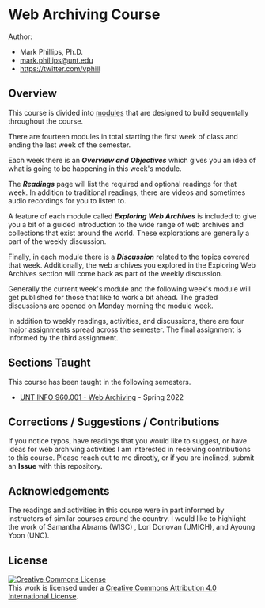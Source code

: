 # Web Archiving Course

Author:
* Mark Phillips, Ph.D.  
* mark.phillips@unt.edu  
* https://twitter.com/vphill

## Overview

This course is divided into [modules](./modules/) that are designed to build sequentally throughout the course.

There are fourteen modules in total starting the first week of class and ending the last week of the semester. 

Each week there is an **_Overview and Objectives_** which gives you an idea of what is going to be happening in this week's module. 

The **_Readings_** page will list the required and optional readings for that week.  In addition to traditional readings, there are videos and sometimes audio recordings for you to listen to. 

A feature of each module called _**Exploring Web Archives**_ is included to give you a bit of a guided introduction to the wide range of web archives and collections that exist around the world. These explorations are generally a part of the weekly discussion. 

Finally, in each module there is a **_Discussion_** related to the topics covered that week. Additionally, the web archives you explored in the Exploring Web Archives section will come back as part of the weekly discussion.

Generally the current week's module and the following week's module will get published for those that like to work a bit ahead.  The graded discussions are opened on Monday morning the module week. 

In addition to weekly readings, activities, and discussions, there are four major [assignments](./assignments/) spread across the semester. The final assignment is informed by the third assignment.

## Sections Taught

This course has been taught in the following semesters.

* [UNT INFO 960.001 - Web Archiving](syllabus-5960.001-Web-Archiving-2022-Spring.md) - Spring 2022


## Corrections / Suggestions / Contributions

If you notice typos, have readings that you would like to suggest, or have ideas for web archiving activities I am interested in receiving contributions to this course. Please reach out to me directly, or if you are inclined, submit an __Issue__ with this repository.

## Acknowledgements

The readings and activities in this course were in part informed by instructors of similar courses around the country. I would like to highlight the work of Samantha Abrams (WISC) , Lori Donovan (UMICH), and Ayoung Yoon (UNC).

## License

<a rel="license" href="http://creativecommons.org/licenses/by/4.0/"><img alt="Creative Commons License" style="border-width:0" src="https://i.creativecommons.org/l/by/4.0/88x31.png" /></a><br />This work is licensed under a <a rel="license" href="http://creativecommons.org/licenses/by/4.0/">Creative Commons Attribution 4.0 International License</a>.
